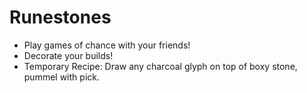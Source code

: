 # Runestones
- Play games of chance with your friends!
- Decorate your builds!
- Temporary Recipe: Draw any charcoal glyph on top of boxy stone, pummel with pick.
